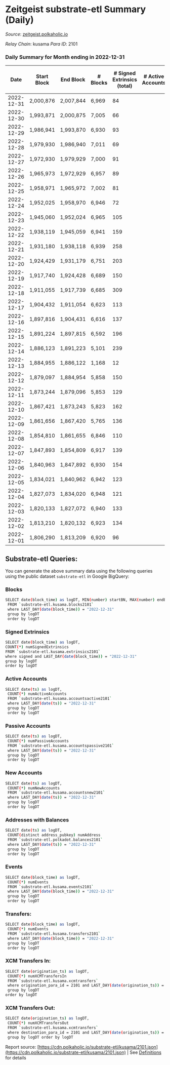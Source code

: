 # Zeitgeist substrate-etl Summary (Daily)

_Source_: [zeitgeist.polkaholic.io](https://zeitgeist.polkaholic.io)

*Relay Chain*: kusama
*Para ID*: 2101



### Daily Summary for Month ending in 2022-12-31


| Date | Start Block | End Block | # Blocks | # Signed Extrinsics (total) | # Active Accounts | # Passive | # New | # Addresses with Balances | # Events | # Transfers | # XCM Transfers In | # XCM Transfers Out | Issues | 
| ---- | ----------- | --------- | -------- | --------------------------- | ----------------- | --------- | ----- | ------------------------- | -------- | ----------- | ------------------ | ------------------- | ------ |
| 2022-12-31 | 2,000,876 | 2,007,844 | 6,969 | 84 |  |  |  | 15,200 | 42,047 | 108  |   |   |  |
| 2022-12-30 | 1,993,871 | 2,000,875 | 7,005 | 66 |  |  |  | 15,196 | 40,101 | 30  |   |   |  |
| 2022-12-29 | 1,986,941 | 1,993,870 | 6,930 | 93 |  |  |  | 15,194 | 41,508 | 53  |   |   |  |
| 2022-12-28 | 1,979,930 | 1,986,940 | 7,011 | 69 |  |  |  | 15,180 | 41,524 | 41  | 1  |   |  |
| 2022-12-27 | 1,972,930 | 1,979,929 | 7,000 | 91 |  |  |  | 15,174 | 39,894 | 56  |   |   |  |
| 2022-12-26 | 1,965,973 | 1,972,929 | 6,957 | 89 |  |  |  | 15,168 | 41,307 | 54  |   |   |  |
| 2022-12-25 | 1,958,971 | 1,965,972 | 7,002 | 81 |  |  |  | 15,161 | 41,347 | 73  |   |   |  |
| 2022-12-24 | 1,952,025 | 1,958,970 | 6,946 | 72 |  |  |  | 15,155 | 39,098 | 34  |   |   |  |
| 2022-12-23 | 1,945,060 | 1,952,024 | 6,965 | 105 |  |  |  | 15,151 | 40,896 | 80  | 1 ($1,084.53) |   |  |
| 2022-12-22 | 1,938,119 | 1,945,059 | 6,941 | 159 |  |  |  | 15,140 | 40,010 | 149  |   |   |  |
| 2022-12-21 | 1,931,180 | 1,938,118 | 6,939 | 258 |  |  |  |  | 42,126 | 269  |   |   |  |
| 2022-12-20 | 1,924,429 | 1,931,179 | 6,751 | 203 |  |  |  | 15,102 | 39,606 | 252  |   |   |  |
| 2022-12-19 | 1,917,740 | 1,924,428 | 6,689 | 150 |  |  |  | 15,090 | 38,620 | 146  |   |   |  |
| 2022-12-18 | 1,911,055 | 1,917,739 | 6,685 | 309 |  |  |  | 15,088 | 39,767 | 413  |   |   |  |
| 2022-12-17 | 1,904,432 | 1,911,054 | 6,623 | 113 |  |  |  | 15,086 | 37,325 | 39  |   |   |  |
| 2022-12-16 | 1,897,816 | 1,904,431 | 6,616 | 137 |  |  |  | 15,086 | 37,412 | 68  |   |   |  |
| 2022-12-15 | 1,891,224 | 1,897,815 | 6,592 | 196 |  |  |  | 15,081 | 37,491 | 139  |   |   |  |
| 2022-12-14 | 1,886,123 | 1,891,223 | 5,101 | 239 |  |  |  | 15,078 | 30,548 | 211  |   |   |  |
| 2022-12-13 | 1,884,955 | 1,886,122 | 1,168 | 12 |  |  |  |  | 6,532 | 3  |   |   |  |
| 2022-12-12 | 1,879,097 | 1,884,954 | 5,858 | 150 |  |  |  | 15,074 | 33,207 | 62  |   |   |  |
| 2022-12-11 | 1,873,244 | 1,879,096 | 5,853 | 129 |  |  |  |  | 31,729 | 155  | 1  |   |  |
| 2022-12-10 | 1,867,421 | 1,873,243 | 5,823 | 162 |  |  |  | 15,064 | 33,086 | 179  |   |   |  |
| 2022-12-09 | 1,861,656 | 1,867,420 | 5,765 | 136 |  |  |  | 15,056 | 32,126 | 64  |   |   |  |
| 2022-12-08 | 1,854,810 | 1,861,655 | 6,846 | 110 |  |  |  | 15,056 | 36,784 | 70  | 1  |   |  |
| 2022-12-07 | 1,847,893 | 1,854,809 | 6,917 | 139 |  |  |  | 15,056 | 37,693 | 121  |   |   |  |
| 2022-12-06 | 1,840,963 | 1,847,892 | 6,930 | 154 |  |  |  | 15,054 | 35,902 | 145  | 1  |   |  |
| 2022-12-05 | 1,834,021 | 1,840,962 | 6,942 | 123 |  |  |  | 15,058 | 36,829 | 74  |   |   |  |
| 2022-12-04 | 1,827,073 | 1,834,020 | 6,948 | 121 |  |  |  | 15,053 | 35,496 | 86  | 1  |   |  |
| 2022-12-03 | 1,820,133 | 1,827,072 | 6,940 | 133 |  |  |  | 15,053 | 37,505 | 278  | 1  |   |  |
| 2022-12-02 | 1,813,210 | 1,820,132 | 6,923 | 134 |  |  |  | 15,056 | 35,589 | 125  |   |   |  |
| 2022-12-01 | 1,806,290 | 1,813,209 | 6,920 | 96 |  |  |  | 15,054 | 36,682 | 144  |   |   |  |

## Substrate-etl Queries:
You can generate the above summary data using the following queries using the public dataset `substrate-etl` in Google BigQuery:

### Blocks
```bash
SELECT date(block_time) as logDT, MIN(number) startBN, MAX(number) endBN, COUNT(*) numBlocks 
 FROM `substrate-etl.kusama.blocks2101`  
 where LAST_DAY(date(block_time)) = "2022-12-31" 
 group by logDT 
 order by logDT
```

### Signed Extrinsics
```bash
SELECT date(block_time) as logDT, 
COUNT(*) numSignedExtrinsics 
FROM `substrate-etl.kusama.extrinsics2101`  
where signed and LAST_DAY(date(block_time)) = "2022-12-31" 
group by logDT 
order by logDT
```

### Active Accounts
```bash
SELECT date(ts) as logDT, 
 COUNT(*) numActiveAccounts 
 FROM `substrate-etl.kusama.accountsactive2101` 
 where LAST_DAY(date(ts)) = "2022-12-31" 
 group by logDT 
 order by logDT
```

### Passive Accounts
```bash
SELECT date(ts) as logDT, 
 COUNT(*) numPassiveAccounts 
 FROM `substrate-etl.kusama.accountspassive2101` 
 where LAST_DAY(date(ts)) = "2022-12-31" 
 group by logDT 
 order by logDT
```

### New Accounts
```bash
SELECT date(ts) as logDT, 
 COUNT(*) numNewAccounts 
 FROM `substrate-etl.kusama.accountsnew2101` 
 where LAST_DAY(date(ts)) = "2022-12-31" 
 group by logDT
 order by logDT
```

### Addresses with Balances
```bash
SELECT date(ts) as logDT,
 COUNT(distinct address_pubkey) numAddress 
 FROM `substrate-etl.polkadot.balances2101` 
 where LAST_DAY(date(ts)) = "2022-12-31" 
 group by logDT 
 order by logDT
```

### Events
```bash
SELECT date(block_time) as logDT, 
 COUNT(*) numEvents 
 FROM `substrate-etl.kusama.events2101` 
 where LAST_DAY(date(block_time)) = "2022-12-31" 
 group by logDT 
 order by logDT
```

### Transfers:
```bash
SELECT date(block_time) as logDT, 
 COUNT(*) numEvents 
 FROM `substrate-etl.kusama.transfers2101` 
 where LAST_DAY(date(block_time)) = "2022-12-31" 
 group by logDT 
 order by logDT
```

### XCM Transfers In:
```bash
SELECT date(origination_ts) as logDT, 
 COUNT(*) numXCMTransfersIn 
 FROM `substrate-etl.kusama.xcmtransfers` 
 where origination_para_id = 2101 and LAST_DAY(date(origination_ts)) = "2022-12-31" 
 group by logDT 
order by logDT
```

### XCM Transfers Out:
```bash
SELECT date(origination_ts) as logDT, 
 COUNT(*) numXCMTransfersOut 
 FROM `substrate-etl.kusama.xcmtransfers` 
 where destination_para_id = 2101 and LAST_DAY(date(origination_ts)) = "2022-12-31" 
 group by logDT order by logDT
```


Report source: [https://cdn.polkaholic.io/substrate-etl/kusama/2101.json](https://cdn.polkaholic.io/substrate-etl/kusama/2101.json) | See [Definitions](/DEFINITIONS.md) for details
